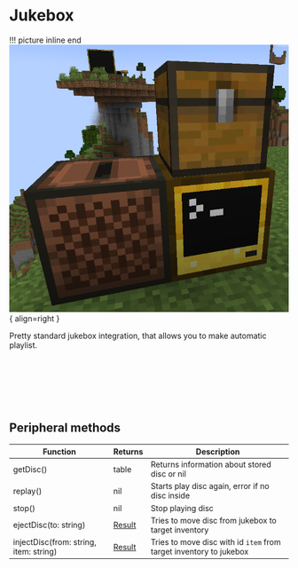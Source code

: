 # Jukebox

!!! picture inline end
    ![Header](./../../images/jukebox.png){ align=right }

Pretty standard jukebox integration, that allows you to make automatic playlist.

<br/><br/><br/><br/><br/>

## Peripheral methods

| Function                               | Returns | Description                                                        |
|----------------------------------------|---------|--------------------------------------------------------------------|
| getDisc()                              | table   | Returns information about stored disc or nil                       |
| replay()                               | nil     | Starts play disc again, error if no disc inside                    |
| stop()                                 | nil     | Stop playing disc                                                  |
| ejectDisc(to: string)                  | [Result](./../../turtlematic/api/introduction.md#result)  | Tries to move disc from jukebox to target inventory                |
| injectDisc(from: string, item: string) | [Result](./../../turtlematic/api/introduction.md#result)  | Tries to move disc with id `item` from target inventory to jukebox |
